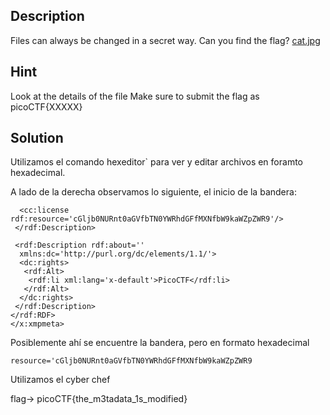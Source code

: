 
## Description

Files can always be changed in a secret way. Can you find the flag? [cat.jpg](https://mercury.picoctf.net/static/b4d62f6e431dc8e563309ea8c33a06b3/cat.jpg)


## Hint

Look at the details of the file
Make sure to submit the flag as picoCTF{XXXXX}

## Solution

Utilizamos el comando hexeditor` para ver y editar archivos en foramto hexadecimal.

A lado de la derecha observamos lo siguiente, el inicio de la bandera: 

```
  <cc:license rdf:resource='cGljb0NURnt0aGVfbTN0YWRhdGFfMXNfbW9kaWZpZWR9'/>
 </rdf:Description>

 <rdf:Description rdf:about=''
  xmlns:dc='http://purl.org/dc/elements/1.1/'>
  <dc:rights>
   <rdf:Alt>
    <rdf:li xml:lang='x-default'>PicoCTF</rdf:li>
   </rdf:Alt>
  </dc:rights>
 </rdf:Description>
</rdf:RDF>
</x:xmpmeta>
```

Posiblemente ahí se encuentre la bandera, pero en formato hexadecimal

`resource='cGljb0NURnt0aGVfbTN0YWRhdGFfMXNfbW9kaWZpZWR9`

Utilizamos el cyber chef


flag-> picoCTF{the_m3tadata_1s_modified}